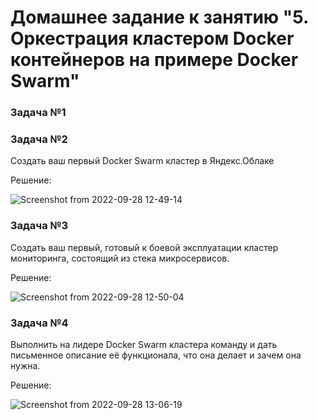 # Домашнее задание к занятию "5. Оркестрация кластером Docker контейнеров на примере Docker Swarm"


### Задача №1


### Задача №2

Создать ваш первый Docker Swarm кластер в Яндекс.Облаке

Решение:

![Screenshot from 2022-09-28 12-49-14](https://user-images.githubusercontent.com/92155007/192739361-08a5f7bb-8cff-4efe-bc5f-e3dcf4b159eb.png)


### Задача №3

Создать ваш первый, готовый к боевой эксплуатации кластер мониторинга, состоящий из стека микросервисов.

Решение:

![Screenshot from 2022-09-28 12-50-04](https://user-images.githubusercontent.com/92155007/192739410-cc24f984-a32d-4769-97ef-94bb63b65c00.png)


### Задача №4

Выполнить на лидере Docker Swarm кластера команду и дать письменное описание её функционала, что она делает и зачем она нужна.

Решение:

![Screenshot from 2022-09-28 13-06-19](https://user-images.githubusercontent.com/92155007/192739447-592de8ea-24ec-495e-b989-0973c5825d8c.png)
